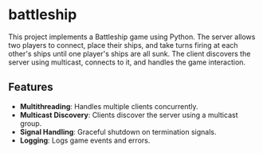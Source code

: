 # battleship

This project implements a Battleship game using Python. The server allows two players to connect, place their ships, and take turns firing at each other's ships until one player's ships are all sunk. The client discovers the server using multicast, connects to it, and handles the game interaction.

## Features

- **Multithreading**: Handles multiple clients concurrently.
- **Multicast Discovery**: Clients discover the server using a multicast group.
- **Signal Handling**: Graceful shutdown on termination signals.
- **Logging**: Logs game events and errors.
